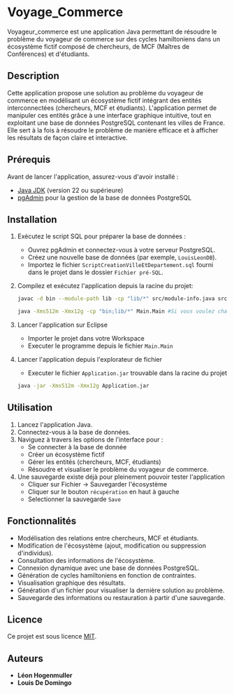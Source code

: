 # Voyage_Commerce

Voyageur_commerce est une application Java permettant de résoudre le problème du voyageur de commerce sur des cycles hamiltoniens dans un écosystème fictif composé de chercheurs, de MCF (Maîtres de Conférences) et d'étudiants.

## Description
Cette application propose une solution au problème du voyageur de commerce en modélisant un écosystème fictif intégrant des entités interconnectées (chercheurs, MCF et étudiants). L'application permet de manipuler ces entités grâce à une interface graphique intuitive, tout en exploitant une base de données PostgreSQL contenant les villes de France. Elle sert à la fois à résoudre le problème de manière efficace et à afficher les résultats de façon claire et interactive.

## Prérequis
Avant de lancer l'application, assurez-vous d'avoir installé :

- [Java JDK](https://www.oracle.com/java/technologies/javase-downloads.html) (version 22 ou supérieure)
- [pgAdmin](https://www.pgadmin.org/download/) pour la gestion de la base de données PostgreSQL

## Installation

1. Exécutez le script SQL pour préparer la base de données :
   - Ouvrez pgAdmin et connectez-vous à votre serveur PostgreSQL.
   - Créez une nouvelle base de données (par exemple, `LouisLeonDB`).
   - Importez le fichier `ScriptCreationVilleEtDepartement.sql` fourni dans le projet dans le dossier `Fichier pré-SQL`.

2. Compilez et exécutez l'application depuis la racine du projet:
   ```bash
   javac -d bin --module-path lib -cp "lib/*" src/module-info.java src/algorithmeGenetiquePack/*.java src/Data/*.java src/Main/*.java src/map/*.java src/ParametresHandler/*.java src/problemeDuVoyageurDeCommerce/*.java src/SQL/*.java src/tests/*.java src/TriCycleHamiltonien/*.java

   java -Xms512m -Xmx12g -cp "bin;lib/*" Main.Main #Si vous voulez changer la taille de l'allocation maximale de mémoire, il va falloir changer le parametre -Xmx12g en réduisant le 12
   ```

3. Lancer l'application sur Eclipse
   - Importer le projet dans votre Workspace
   - Executer le programme depuis le fichier `Main.Main`

4. Lancer l'application depuis l'explorateur de fichier
    - Executer le fichier `Application.jar` trouvable dans la racine du projet
    ```bash
    java -jar -Xms512m -Xmx12g Application.jar
    ```
        

## Utilisation

1. Lancez l'application Java.
2. Connectez-vous à la base de données.
3. Naviguez à travers les options de l'interface pour :
   - Se connecter à la base de donnée
   - Créer un écosystème fictif
   - Gérer les entités (chercheurs, MCF, étudiants)
   - Résoudre et visualiser le problème du voyageur de commerce.
4. Une sauvegarde existe déjà pour pleinement pouvoir tester l'application
   - Cliquer sur Fichier -> Sauvegarder l'écosystème
   - Cliquer sur le bouton `récupération` en haut à gauche
   - Selectionner la sauvegarde `Save`

## Fonctionnalités

- Modélisation des relations entre chercheurs, MCF et étudiants.
- Modification de l'écosystème (ajout, modification ou suppression d'individus).
- Consultation des informations de l'écosystème.
- Connexion dynamique avec une base de données PostgreSQL.
- Génération de cycles hamiltoniens en fonction de contraintes.
- Visualisation graphique des résultats.
- Génération d'un fichier pour visualiser la dernière solution au problème.
- Sauvegarde des informations ou restauration à partir d'une sauvegarde.


## Licence

Ce projet est sous licence [MIT](https://en.wikipedia.org/wiki/MIT_License).

## Auteurs

- **Léon Hogenmuller**
- **Louis De Domingo**

